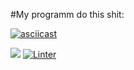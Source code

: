 #My programm do this shit:

[![asciicast](https://asciinema.org/a/quaZlSSJJBI4nXLLwfMmgPm4W.svg)](https://asciinema.org/a/quaZlSSJJBI4nXLLwfMmgPm4W)

<a href="https://codeclimate.com/github/codeclimate/codeclimate/maintainability"><img src="https://api.codeclimate.com/v1/badges/a99a88d28ad37a79dbf6/maintainability" /></a>
[![Linter](https://github.com/psyhochu/frontend-project-lvl1/workflows/Linter_starter/badge.svg)](https://github.com/psyhochu/frontend-project-lvl1/actions)

